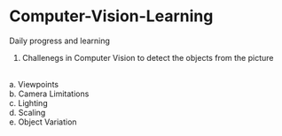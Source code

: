 # Computer-Vision-Learning
Daily progress and learning
<br>
1. Challenegs in Computer Vision to detect the objects from the picture
<br>
  a. Viewpoints
<br>
  b. Camera Limitations
<br>
  c. Lighting
<br>
  d. Scaling
  <br>
  e. Object Variation
